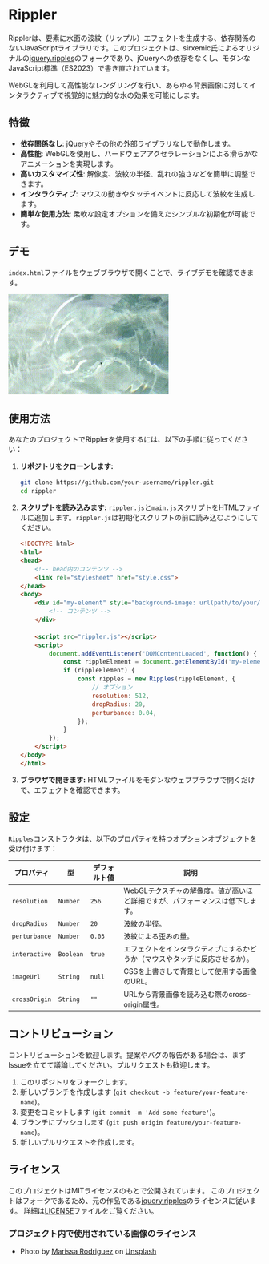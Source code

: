 # Rippler

Ripplerは、要素に水面の波紋（リップル）エフェクトを生成する、依存関係のないJavaScriptライブラリです。このプロジェクトは、sirxemic氏によるオリジナルの[jquery.ripples](https://github.com/sirxemic/jquery.ripples)のフォークであり、jQueryへの依存をなくし、モダンなJavaScript標準（ES2023）で書き直されています。

WebGLを利用して高性能なレンダリングを行い、あらゆる背景画像に対してインタラクティブで視覚的に魅力的な水の効果を可能にします。

## 特徴

*   **依存関係なし**: jQueryやその他の外部ライブラリなしで動作します。
*   **高性能**: WebGLを使用し、ハードウェアアクセラレーションによる滑らかなアニメーションを実現します。
*   **高いカスタマイズ性**: 解像度、波紋の半径、乱れの強さなどを簡単に調整できます。
*   **インタラクティブ**: マウスの動きやタッチイベントに反応して波紋を生成します。
*   **簡単な使用方法**: 柔軟な設定オプションを備えたシンプルな初期化が可能です。

## デモ

`index.html`ファイルをウェブブラウザで開くことで、ライブデモを確認できます。

<!-- 以下にエフェクトのスクリーンショットやGIFアニメーションを追加できます -->
<!-- ![Rippler Demo](./demo.gif) -->

![Rippler Demo](demo.gif)

## 使用方法

あなたのプロジェクトでRipplerを使用するには、以下の手順に従ってください：

1.  **リポジトリをクローンします:**
    ```bash
    git clone https://github.com/your-username/rippler.git
    cd rippler
    ```

2.  **スクリプトを読み込みます:**
    `rippler.js`と`main.js`スクリプトをHTMLファイルに追加します。`rippler.js`は初期化スクリプトの前に読み込むようにしてください。

    ```html
    <!DOCTYPE html>
    <html>
    <head>
        <!-- head内のコンテンツ -->
        <link rel="stylesheet" href="style.css">
    </head>
    <body>
        <div id="my-element" style="background-image: url(path/to/your/image.jpg);">
            <!-- コンテンツ -->
        </div>

        <script src="rippler.js"></script>
        <script>
            document.addEventListener('DOMContentLoaded', function() {
                const rippleElement = document.getElementById('my-element');
                if (rippleElement) {
                    const ripples = new Ripples(rippleElement, {
                        // オプション
                        resolution: 512,
                        dropRadius: 20,
                        perturbance: 0.04,
                    });
                }
            });
        </script>
    </body>
    </html>
    ```

3.  **ブラウザで開きます:**
    HTMLファイルをモダンなウェブブラウザで開くだけで、エフェクトを確認できます。

## 設定

`Ripples`コンストラクタは、以下のプロパティを持つオプションオブジェクトを受け付けます：

| プロパティ    | 型        | デフォルト値 | 説明                                                                          |
|---------------|-----------|--------------|-------------------------------------------------------------------------------|
| `resolution`  | `Number`  | `256`        | WebGLテクスチャの解像度。値が高いほど詳細ですが、パフォーマンスは低下します。 |
| `dropRadius`  | `Number`  | `20`         | 波紋の半径。                                                                  |
| `perturbance` | `Number`  | `0.03`       | 波紋による歪みの量。                                                          |
| `interactive` | `Boolean` | `true`       | エフェクトをインタラクティブにするかどうか（マウスやタッチに反応させるか）。    |
| `imageUrl`    | `String`  | `null`       | CSSを上書きして背景として使用する画像のURL。                                  |
| `crossOrigin` | `String`  | `""`         | URLから背景画像を読み込む際のcross-origin属性。                               |

## コントリビューション

コントリビューションを歓迎します。提案やバグの報告がある場合は、まずIssueを立てて議論してください。プルリクエストも歓迎します。

1.  このリポジトリをフォークします。
2.  新しいブランチを作成します (`git checkout -b feature/your-feature-name`)。
3.  変更をコミットします (`git commit -m 'Add some feature'`)。
4.  ブランチにプッシュします (`git push origin feature/your-feature-name`)。
5.  新しいプルリクエストを作成します。

## ライセンス

このプロジェクトはMITライセンスのもとで公開されています。
このプロジェクトはフォークであるため、元の作品である[jquery.ripples](https://github.com/sirxemic/jquery.ripples)のライセンスに従います。
詳細は[LICENSE](LICENSE)ファイルをご覧ください。

### プロジェクト内で使用されている画像のライセンス
- Photo by [Marissa Rodriguez](https://unsplash.com/@marissar_?utm_source=unsplash&utm_medium=referral&utm_content=creditCopyText) on [Unsplash](https://unsplash.com/photos/2mKYEVGA4jE?utm_source=unsplash&utm_medium=referral&utm_content=creditCopyText)

